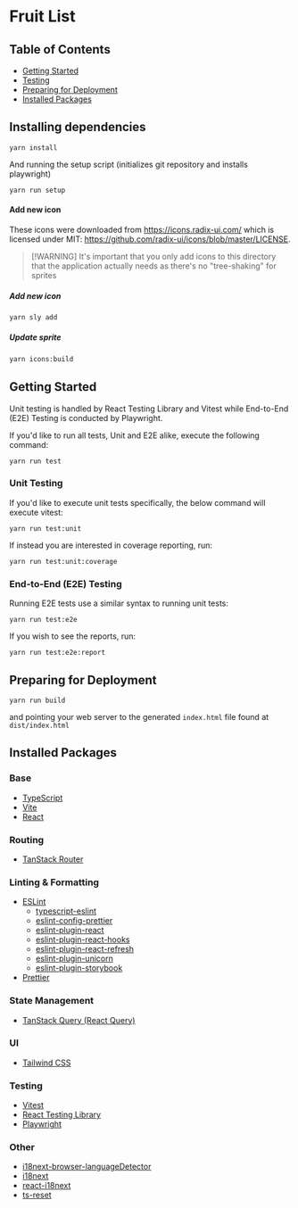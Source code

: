 # Fruit List

## Table of Contents

- [Getting Started](#getting-started)
- [Testing](#testing)
- [Preparing for Deployment](#preparing-for-deployment)
- [Installed Packages](#installed-packages)

## Installing dependencies

```
yarn install
```

And running the setup script (initializes git repository and installs playwright)

```
yarn run setup
```

#### Add new icon

These icons were downloaded from https://icons.radix-ui.com/ which is licensed
under MIT: https://github.com/radix-ui/icons/blob/master/LICENSE.

> [!WARNING] It's important that you only add icons to this directory that the
> application actually needs as there's no "tree-shaking" for sprites

##### Add new icon

```sh
yarn sly add
```

##### Update sprite

```sh
yarn icons:build
```

## Getting Started

Unit testing is handled by React Testing Library and Vitest while End-to-End (E2E) Testing is conducted by Playwright.

If you'd like to run all tests, Unit and E2E alike, execute the following command:

```
yarn run test
```

### Unit Testing

If you'd like to execute unit tests specifically, the below command will execute vitest:

```
yarn run test:unit
```

If instead you are interested in coverage reporting, run:

```
yarn run test:unit:coverage
```

### End-to-End (E2E) Testing

Running E2E tests use a similar syntax to running unit tests:

```
yarn run test:e2e
```

If you wish to see the reports, run:

```
yarn run test:e2e:report
```

## Preparing for Deployment

```
yarn run build
```

and pointing your web server to the generated `index.html` file found at `dist/index.html`

## Installed Packages

### Base

- [TypeScript](https://www.typescriptlang.org)
- [Vite](https://vitejs.dev)
- [React](https://react.dev)

### Routing

- [TanStack Router](https://tanstack.com/router/v1)

### Linting & Formatting

- [ESLint](https://eslint.org)
  - [typescript-eslint](https://typescript-eslint.io)
  - [eslint-config-prettier](https://github.com/prettier/eslint-config-prettier#readme)
  - [eslint-plugin-react](https://github.com/jsx-eslint/eslint-plugin-react#readme)
  - [eslint-plugin-react-hooks](https://www.npmjs.com/package/eslint-plugin-react-hooks)
  - [eslint-plugin-react-refresh](https://github.com/ArnaudBarre/eslint-plugin-react-refresh)
  - [eslint-plugin-unicorn](https://github.com/sindresorhus/eslint-plugin-unicorn#readme)
  - [eslint-plugin-storybook](https://github.com/storybookjs/eslint-plugin-storybook#readme)
- [Prettier](https://prettier.io)

### State Management

- [TanStack Query (React Query)](https://tanstack.com/query/latest)

### UI

- [Tailwind CSS](https://tailwindcss.com)

### Testing

- [Vitest](https://vitest.dev)
- [React Testing Library](https://testing-library.com/docs/react-testing-library/intro/)
- [Playwright](https://playwright.dev)

### Other

- [i18next-browser-languageDetector](https://github.com/i18next/i18next-browser-languageDetector)
- [i18next](https://www.i18next.com/)
- [react-i18next](https://react.i18next.com/)
- [ts-reset](https://github.com/total-typescript/ts-reset#readme)
